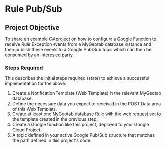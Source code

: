 # Rule Pub/Sub

## Project Objective ##
To share an example C# project on how to configure a Google Function to receive Rule Exception events from a MyGeotab database instance and then publish these events to a Google Pub/Sub topic which can then be consumed by an interested party.

### Steps Required ###
This describes the initial steps required (state) to achieve a successful implementation for the above.
1. Create a Notification Template (Web Template) in the relevant MyGeotab database.
  1. Define the necessary data you expect to received in the POST Data area of this Web Template.
2. Create at least one MyGeotab database Rule with the web request set to the template created in the previous step.
3. Create a Google function like this project, deployed to your Google Cloud Project.
4. A topic defined in your active Google Pub/Sub structure that matches the path defined in this project's code.
